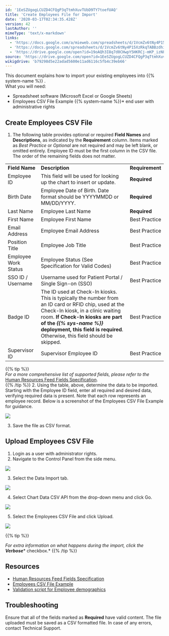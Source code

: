 ```yaml
---
id: '1EeSZUgogLCUZD4CFQgP3qTtmhXuvTUbD9TY7toefUAQ'
title: 'Create Employees File for Import'
date: '2020-03-17T02:34:35.428Z'
version: 42
lastAuthor: ''
mimeType: 'text/x-markdown'
links:
  - 'https://docs.google.com/a/mieweb.com/spreadsheets/d/1VcmZv6tNy4P15XzRkqTABBzdhiSxdiHHS41hXl4c4NE/'
  - 'https://docs.google.com/spreadsheets/d/1VcmZv6tNy4P15XzRkqTABBzdhiSxdiHHS41hXl4c4NE/export?format=csv&id=1VcmZv6tNy4P15XzRkqTABBzdhiSxdiHHS41hXl4c4NE&gid=549963864'
  - 'https://drive.google.com/open?id=19oAQh3I8q7d0CHwpY5HKRCj-mKP_izNF82906OleF7A'
source: 'https://drive.google.com/open?id=1EeSZUgogLCUZD4CFQgP3qTtmhXuvTUbD9TY7toefUAQ'
wikigdrive: 'b79298d5e22adad5600e11ad6116c5fb4c39eb66'
---
```

This document explains how to import your existing employees into {{% system-name %}} .  
What you will need:
* Spreadsheet software (Microsoft Excel or Google Sheets)
* Employees CSV File Example
{{% system-name %}}*  end user with administrative rights

## Create Employees CSV File

1. The following table provides optional or required <strong>Field Names</strong> and <strong>Descriptions</strong>, as indicated by the <strong>Requirement</strong> column. Items marked as <em>Best Practice</em> or <em>Optional</em> are not required and may be left blank, or omitted entirely. Employee ID must be the first column in the CSV file. The order of the remaining fields does not matter.


<table>
<tr>
<td><strong>Field Name</strong></td>
<td><strong>Description</strong></td>
<td><strong>Requirement</strong></td>
</tr>
<tr>
<td>Employee ID</td>
<td>This field will be used for looking up the chart to insert or update.</td>
<td><strong>Required</strong></td>
</tr>
<tr>
<td>Birth Date</td>
<td>Employee Date of Birth. Date format should be YYYYMMDD or MM/DD/YYYY.</td>
<td><strong>Required</strong></td>
</tr>
<tr>
<td>Last Name</td>
<td>Employee Last Name</td>
<td><strong>Required</strong></td>
</tr>
<tr>
<td>First Name</td>
<td>Employee First Name</td>
<td>Best Practice</td>
</tr>
<tr>
<td>Email Address</td>
<td>Employee Email Address</td>
<td>Best Practice</td>
</tr>
<tr>
<td>Position Title</td>
<td>Employee Job Title</td>
<td>Best Practice</td>
</tr>
<tr>
<td>Employee Work Status</td>
<td>Employee Status (See Specification for Valid Codes)</td>
<td>Best Practice</td>
</tr>
<tr>
<td>SSO ID / Username</td>
<td>Username used for Patient Portal / Single Sign-on (SSO)</td>
<td>Best Practice</td>
</tr>
<tr>
<td>Badge ID</td>
<td>The ID used at Check-In kiosks. This is typically the number from an ID card or RFID chip, used at the Check-In kiosk, in a clinic waiting room. <strong>If Check-In kiosks are part of the </strong><strong><em>{{% sys-name %}}</em></strong><strong> deployment, this field is required</strong>. Otherwise, this field should be skipped.</td>
<td>Best Practice</td>
</tr>
<tr>
<td>Supervisor ID</td>
<td>Supervisor Employee ID</td>
<td>Best Practice</td>
</tr>

</table>

{{% tip %}}  
*For a more comprehensive list of supported fields, please refer to the* [Human Resources Feed Fields Specification](https://docs.google.com/a/mieweb.com/spreadsheets/d/1VcmZv6tNy4P15XzRkqTABBzdhiSxdiHHS41hXl4c4NE/).  
{{% /tip %}}
2. Using the table, above, determine the data to be imported. Starting with the Employee ID field, enter all required and desired data, verifying required data is present. Note that each row represents an employee record. Below is a screenshot of the Employees CSV File Example for guidance.


![](../create-employees-file-for-import.assets/2d05f4c44ef780bc0363fc29940928d4.png)


3. Save the file as CSV format.

## Upload Employees CSV File

1. Login as a user with administrator rights.
2. Navigate to the Control Panel from the side menu.


![](../create-employees-file-for-import.assets/e2ef9d3cd79f5006055f09ee851afb8f.png)


3. Select the Data Import tab.


![](../create-employees-file-for-import.assets/197af282190b350e97494ffba0636d29.png)


4. Select Chart Data CSV API from the drop-down menu and click Go.


![](../create-employees-file-for-import.assets/184adff065510b3014a3b5f0a44c0f4b.png)


5. Select the Employees CSV File and click Upload.


![](../create-employees-file-for-import.assets/812d200f86320e164fda882c04c16eed.png)

{{% tip %}}

*For extra information on what happens during the import, click the* **_Verbose_*** checkbox.*
{{% /tip %}}

## Resources

* [Human Resources Feed Fields Specification](https://docs.google.com/a/mieweb.com/spreadsheets/d/1VcmZv6tNy4P15XzRkqTABBzdhiSxdiHHS41hXl4c4NE/)
* [Employees CSV File Example](https://docs.google.com/spreadsheets/d/1VcmZv6tNy4P15XzRkqTABBzdhiSxdiHHS41hXl4c4NE/export?format=csv&id=1VcmZv6tNy4P15XzRkqTABBzdhiSxdiHHS41hXl4c4NE&gid=549963864)
* [Validation script for Employee demographics](https://drive.google.com/open?id=19oAQh3I8q7d0CHwpY5HKRCj-mKP_izNF82906OleF7A)

## Troubleshooting

Ensure that all of the fields marked as **Required** have valid content. The file uploaded must be saved as a CSV formatted file. In case of any errors, contact Technical Support.
